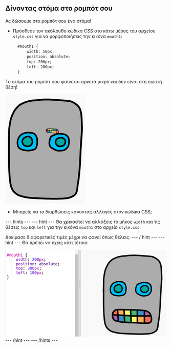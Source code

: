 ## Δίνοντας στόμα στο ρομπότ σου

Ας δώσουμε στο ρομπότ σου ένα στόμα!

- Πρόσθεσε τον ακόλουθο κώδικα CSS στο κάτω μέρος του αρχείου `style.css` για να μορφοποιήσεις την εικόνα `mouth1`:
    
        #mouth1 {
            width: 50px;
            position: absolute;
            top: 200px;
            left: 200px;
        }
        

Το στόμα του ρομπότ σου φαίνεται αρκετά μικρό και δεν είναι στη σωστή θέση!

![screenshot](images/robot-mouth.png)

- Μπορείς να το διορθώσεις κάνοντας αλλαγές στον κώδικα CSS;

\--- hints \--- \--- hint \--- Θα χρειαστεί να αλλάξεις το μήκος `width` και τις θέσεις `top` και `left` για την εικόνα `mouth1` στο αρχείο `style.css`.

Δοκίμασε διαφορετικές τιμές μέχρι να φανεί όπως θέλεις. \--- / hint \--- \--- hint \--- Θα πρέπει να έχεις κάτι τέτοιο:

![screenshot](images/robot-mouth-code.png) \--- /hint \--- \--- /hints \---